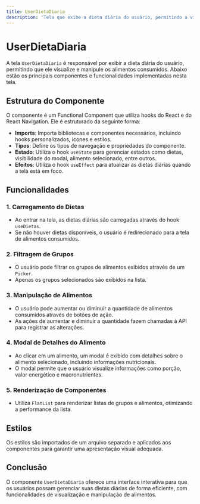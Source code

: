```yaml
---
title: UserDietaDiaria
description: 'Tela que exibe a dieta diária do usuário, permitindo a visualização e manipulação dos alimentos consumidos.'
---
```


# UserDietaDiaria

A tela `UserDietaDiaria` é responsável por exibir a dieta diária do usuário, permitindo que ele visualize e manipule os alimentos consumidos. Abaixo estão os principais componentes e funcionalidades implementadas nesta tela.

## Estrutura do Componente

O componente é um Functional Component que utiliza hooks do React e do React Navigation. Ele é estruturado da seguinte forma:

- **Imports**: Importa bibliotecas e componentes necessários, incluindo hooks personalizados, ícones e estilos.
- **Tipos**: Define os tipos de navegação e propriedades do componente.
- **Estado**: Utiliza o hook `useState` para gerenciar estados como dietas, visibilidade do modal, alimento selecionado, entre outros.
- **Efeitos**: Utiliza o hook `useEffect` para atualizar as dietas diárias quando a tela está em foco.

## Funcionalidades

### 1. Carregamento de Dietas

- Ao entrar na tela, as dietas diárias são carregadas através do hook `useDietas`.
- Se não houver dietas disponíveis, o usuário é redirecionado para a tela de alimentos consumidos.

### 2. Filtragem de Grupos

- O usuário pode filtrar os grupos de alimentos exibidos através de um `Picker`.
- Apenas os grupos selecionados são exibidos na lista.

### 3. Manipulação de Alimentos

- O usuário pode aumentar ou diminuir a quantidade de alimentos consumidos através de botões de ação.
- As ações de aumentar e diminuir a quantidade fazem chamadas à API para registrar as alterações.

### 4. Modal de Detalhes do Alimento

- Ao clicar em um alimento, um modal é exibido com detalhes sobre o alimento selecionado, incluindo informações nutricionais.
- O modal permite que o usuário visualize informações como porção, valor energético e macronutrientes.

### 5. Renderização de Componentes

- Utiliza `FlatList` para renderizar listas de grupos e alimentos, otimizando a performance da lista.

## Estilos

Os estilos são importados de um arquivo separado e aplicados aos componentes para garantir uma apresentação visual adequada.

## Conclusão

O componente `UserDietaDiaria` oferece uma interface interativa para que os usuários possam gerenciar suas dietas diárias de forma eficiente, com funcionalidades de visualização e manipulação de alimentos.
